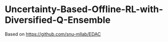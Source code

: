 # Uncertainty-Based-Offline-RL-with-Diversified-Q-Ensemble
Based on https://github.com/snu-mllab/EDAC
